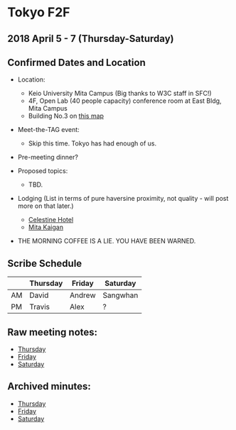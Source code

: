 # Tokyo F2F
## 2018 April 5 - 7 (Thursday-Saturday)
## Confirmed Dates and Location

* Location:
  * Keio University Mita Campus (Big thanks to W3C staff in SFC!)
  * 4F, Open Lab (40 people capacity) conference room at East Bldg, Mita Campus
  * Building No.3 on [this map](https://www.keio.ac.jp/en/assets/images/maps/mita/img_05.jpg)

* Meet-the-TAG event:
  * Skip this time. Tokyo has had enough of us.

* Pre-meeting dinner?

* Proposed topics:
  * TBD.

* Lodging (List in terms of pure haversine proximity, not quality - will post more on that later.)
  * [Celestine Hotel](https://www.celestinehotels.jp/tokyo-shiba/)
  * [Mita Kaigan](http://www.mitakaikan.net)

* THE MORNING COFFEE IS A LIE. YOU HAVE BEEN WARNED.

## Scribe Schedule
|    | Thursday | Friday | Saturday |
| -- | -------- | ------ | -------- |
| AM | David    | Andrew | Sangwhan |
| PM | Travis   | Alex   | ?        |

## Raw meeting notes:
* [Thursday](https://cryptpad.w3ctag.org/code/#/1/view/2agbWHeu--P4ZjMdZJf1JA/KQYPzp5dbdJSr6z0dTxaUYPkdpSfwL9QR166BNqaavI/)
* [Friday](https://cryptpad.w3ctag.org/code/#/1/view/iUUIKSEXfj1mA1q69PCW8g/xPzPIHA3P9LXPKF-Jb3g-MO075a2Vc6YRjs9ZjGHo2w/)
* [Saturday](https://cryptpad.w3ctag.org/code/#/1/view/TutVXt+MSZTzQmuNeMrHXg/exTf44AJ0kJSdxfe2TNzKjYoYFos1cbxppVwfGztRtM/)

## Archived minutes:
* [Thursday](04-05-minutes.md)
* [Friday](04-06-minutes.md)
* [Saturday](04-07-minutes.md)
